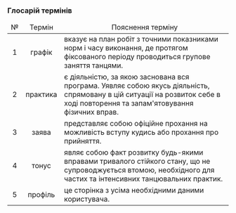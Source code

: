 ### Глосарій термінів 

<table>
    <thead align="center">
        <tr>
            <td>№</td>
            <td>Термін</td>
            <td>Пояснення терміну</td>
        </tr>
    </thead>
    <tbody>
        <tr>
            <td align="center">1</td>
            <td align="center">графік</td>
            <td>вказує на план робіт з точними показниками норм і часу виконання, де протягом фіксованого періоду проводиться групове заняття танцями.</td>
        </tr>
        <tr>
            <td align="center">2</td>
            <td align="center">практика</td>
            <td>є діяльністю, за якою заснована вся програма. Уявляє собою якусь діяльність, спрямовану в цій ситуації на розвиток себе в ході повторення та запам'ятовування фізичних вправ.</td>
        </tr>
        <tr>
            <td align="center">3</td>
            <td align="center">заява</td>
            <td>представляє собою офіційне прохання на можливість вступу кудись або прохання про прийняття.</td>
        </tr>
        <tr>
            <td align="center">4</td>
            <td align="center">тонус</td>
            <td>являє собою факт розвитку будь-якими вправами тривалого стійкого стану, що не супроводжується втомою, необхідного для частих та інтенсивних танцювальних практик.</td>
        </tr>
        <tr>
            <td align="center">5</td>
            <td align="center">профіль</td>
            <td>це сторінка з усіма необхідними даними користувача.</td>
        </tr>
    </tbody>
</table>
